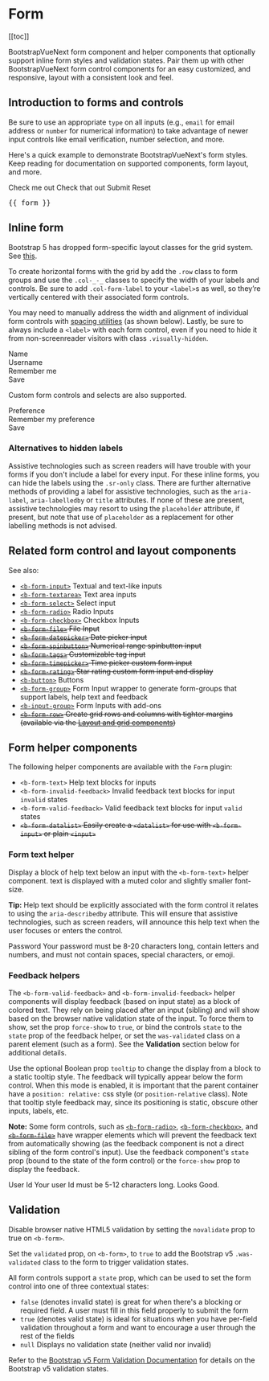 # Form

<ClientOnly>
  <Teleport to=".bd-toc">

[[toc]]

  </Teleport>
</ClientOnly>

<div class="lead mb-5">

BootstrapVueNext form component and helper components that optionally support inline form styles and
validation states. Pair them up with other BootstrapVueNext form control components for an easy
customized, and responsive, layout with a consistent look and feel.

</div>

## Introduction to forms and controls

Be sure to use an appropriate `type` on all inputs (e.g., `email` for email address or `number` for
numerical information) to take advantage of newer input controls like email verification, number
selection, and more.

Here's a quick example to demonstrate BootstrapVueNext's form styles. Keep reading for documentation on
supported components, form layout, and more.

<HighlightCard>
  <b-form @submit="onSubmit" @reset="onReset" v-if="show">
    <b-form-group
      id="input-group-1"
      label="Email address:"
      label-for="input-1"
      description="We'll never share your email with anyone else."
    >
      <b-form-input
        id="input-1"
        v-model="form.email"
        type="email"
        placeholder="Enter email"
        required
      ></b-form-input>
    </b-form-group>
    <b-form-group id="input-group-2" label="Your Name:" label-for="input-2">
      <b-form-input
        id="input-2"
        v-model="form.name"
        placeholder="Enter name"
        required
      ></b-form-input>
    </b-form-group>
    <b-form-group id="input-group-3" label="Food:" label-for="input-3">
      <b-form-select
        id="input-3"
        v-model="form.food"
        :options="foods"
        required
      ></b-form-select>
    </b-form-group>
    <b-form-group id="input-group-4">
      <b-form-checkbox-group
        v-model="form.checked"
        id="checkboxes-4"
      >
        <b-form-checkbox value="me">Check me out</b-form-checkbox>
        <b-form-checkbox value="that">Check that out</b-form-checkbox>
      </b-form-checkbox-group>
    </b-form-group>
    <b-button type="submit" variant="primary" class="me-2">Submit</b-button>
    <b-button type="reset" variant="danger">Reset</b-button>
  </b-form>
  <b-card class="mt-3" header="Form Data Result">
    <pre class="m-0">{{ form }}</pre>
  </b-card>
  <template #html>

```vue
<template>
  <b-form @submit="onSubmit" @reset="onReset" v-if="show">
    <b-form-group
      id="input-group-1"
      label="Email address:"
      label-for="input-1"
      description="We'll never share your email with anyone else."
    >
      <b-form-input
        id="input-1"
        v-model="form.email"
        type="email"
        placeholder="Enter email"
        required
      ></b-form-input>
    </b-form-group>

    <b-form-group id="input-group-2" label="Your Name:" label-for="input-2">
      <b-form-input
        id="input-2"
        v-model="form.name"
        placeholder="Enter name"
        required
      ></b-form-input>
    </b-form-group>
    <b-form-group id="input-group-3" label="Food:" label-for="input-3">
      <b-form-select id="input-3" v-model="form.food" :options="foods" required></b-form-select>
    </b-form-group>

    <b-form-group id="input-group-4">
      <b-form-checkbox-group v-model="form.checked" id="checkboxes-4">
        <b-form-checkbox value="me">Check me out</b-form-checkbox>
        <b-form-checkbox value="that">Check that out</b-form-checkbox>
      </b-form-checkbox-group>
    </b-form-group>
    <b-button type="submit" variant="primary">Submit</b-button>
    <b-button type="reset" variant="danger">Reset</b-button>
  </b-form>

  <b-card class="mt-3" header="Form Data Result">
    <pre class="m-0">{{ form }}</pre>
  </b-card>
</template>

<script setup lang="ts">
const foods = [{text: 'Select One', value: null}, 'Carrots', 'Beans', 'Tomatoes', 'Corn']

const form = reactive({
  email: '',
  name: '',
  food: null,
  checked: [],
})
const show = ref(true)

const onSubmit = (event) => {
  event.preventDefault()
  alert(JSON.stringify(form))
}

const onReset = (event) => {
  event.preventDefault()
  // Reset our form values
  form.email = ''
  form.name = ''
  form.food = null
  form.checked = []
  // Trick to reset/clear native browser form validation state
  show.value = false
  nextTick(() => {
    show.value = true
  })
}
</script>
```

  </template>
</HighlightCard>

## Inline form

Bootstrap 5 has dropped form-specific layout classes for the grid system. See [this](https://getbootstrap.com/docs/5.0/migration/#forms).

To create horizontal forms with the grid by add the `.row` class to form groups and use the `.col-_-_` classes to specify the width of your labels and controls. Be sure to add `.col-form-label` to your `<label>`s as well, so they’re vertically centered with their associated form controls.

You may need to manually address the width and alignment of individual form controls with
[spacing utilities](/docs/reference/spacing-classes) (as shown below). Lastly, be sure to always
include a `<label>` with each form control, even if you need to hide it from non-screenreader
visitors with class `.visually-hidden`.

<HighlightCard>
  <b-form>
    <div class="row">
      <label class="col-form-label visually-hidden" for="inline-form-input-name">Name</label>
      <div class="col-lg-3">
        <b-form-input
          id="inline-form-input-name"
          class="mb-2 me-sm-2 mb-sm-0"
          placeholder="Jane Doe"
        ></b-form-input>
      </div>
      <label class="col-form-label visually-hidden" for="inline-form-input-username"
        >Username</label
      >
      <div class="col-lg-3">
        <b-input-group prepend="@" class="col-lg-4 mb-2 me-sm-2 mb-sm-0">
          <b-form-input id="inline-form-input-username" placeholder="Username"></b-form-input>
        </b-input-group>
      </div>
      <b-form-checkbox class="col-form-label col-lg-2 mb-2 me-sm-2 mb-sm-0"
        >Remember me</b-form-checkbox
      >
      <div class="col-lg-1">
        <b-button variant="primary">Save</b-button>
      </div>
    </div>
  </b-form>
  <template #html>

```vue-html
<b-form>
  <div class="row">
    <label class="col-form-label visually-hidden" for="inline-form-input-name">Name</label>
    <div class="col-lg-3">
      <b-form-input
        id="inline-form-input-name"
        class="mb-2 me-sm-2 mb-sm-0"
        placeholder="Jane Doe"
      ></b-form-input>
    </div>

    <label class="col-form-label visually-hidden" for="inline-form-input-username"
      >Username</label
    >
    <div class="col-lg-3">
      <b-input-group prepend="@" class="col-lg-4 mb-2 me-sm-2 mb-sm-0">
        <b-form-input id="inline-form-input-username" placeholder="Username"></b-form-input>
      </b-input-group>
    </div>

    <b-form-checkbox class="col-form-label col-lg-2 mb-2 me-sm-2 mb-sm-0"
      >Remember me</b-form-checkbox
    >

    <div class="col-lg-1">
      <b-button variant="primary">Save</b-button>
    </div>
  </div>
</b-form>
```

  </template>
</HighlightCard>

Custom form controls and selects are also supported.

<HighlightCard>
  <b-form>
    <div class="row">
      <label class="col-form-label col-lg-2 me-sm-2" for="inline-form-custom-select-pref"
        >Preference</label
      >
      <div class="col-lg-2">
        <b-form-select
          id="inline-form-custom-select-pref"
          class="mb-2 me-sm-2 mb-sm-0"
          :options="[{ text: 'Choose...', value: null }, 'One', 'Two', 'Three']"
          :value="null"
        ></b-form-select>
      </div>
      <b-form-checkbox class="col-form-label col-lg-3 mb-2 me-sm-2 mb-sm-0"
        >Remember my preference</b-form-checkbox
      >
      <div class="col-lg-2 col-form-label">
        <b-button variant="primary">Save</b-button>
      </div>
    </div>
  </b-form>
  <template #html>

```vue-html
<b-form>
  <div class="row">
    <label class="col-form-label col-lg-2 me-sm-2" for="inline-form-custom-select-pref"
      >Preference</label
    >
    <div class="col-lg-2">
      <b-form-select
        id="inline-form-custom-select-pref"
        class="mb-2 me-sm-2 mb-sm-0"
        :options="[{ text: 'Choose...', value: null }, 'One', 'Two', 'Three']"
        :value="null"
      ></b-form-select>
    </div>
    <b-form-checkbox class="col-form-label col-lg-3 mb-2 me-sm-2 mb-sm-0"
      >Remember my preference</b-form-checkbox
    >
    <div class="col-lg-2 col-form-label">
      <b-button variant="primary">Save</b-button>
    </div>
  </div>
</b-form>
```

  </template>
</HighlightCard>

### Alternatives to hidden labels

Assistive technologies such as screen readers will have trouble with your forms if you don't include
a label for every input. For these inline forms, you can hide the labels using the `.sr-only` class.
There are further alternative methods of providing a label for assistive technologies, such as the
`aria-label`, `aria-labelledby` or `title` attributes. If none of these are present, assistive
technologies may resort to using the `placeholder` attribute, if present, but note that use of
`placeholder` as a replacement for other labelling methods is not advised.

## Related form control and layout components

See also:

- [`<b-form-input>`](/docs/components/form-input) Textual and text-like inputs
- [`<b-form-textarea>`](/docs/components/form-textarea) Text area inputs
- [`<b-form-select>`](/docs/components/form-select) Select input
- [`<b-form-radio>`](/docs/components/form-radio) Radio Inputs
- [`<b-form-checkbox>`](/docs/components/form-checkbox) Checkbox Inputs
- ~~[`<b-form-file>`](/docs/components/form-file) File Input~~
- ~~[`<b-form-datepicker>`](/docs/components/form-datepicker) Date picker input~~
- ~~[`<b-form-spinbutton>`](/docs/components/form-spinbutton) Numerical range spinbutton input~~
- ~~[`<b-form-tags>`](/docs/components/form-tags) Customizable tag input~~
- ~~[`<b-form-timepicker>`](/docs/components/form-timepicker) Time picker custom form input~~
- ~~[`<b-form-rating>`](/docs/components/form-rating) Star rating custom form input and display~~
- [`<b-button>`](/docs/components/button) Buttons
- [`<b-form-group>`](/docs/components/form-group) Form Input wrapper to generate form-groups that
  support labels, help text and feedback
- [`<b-input-group>`](/docs/components/input) Form Inputs with add-ons
- ~~[`<b-form-row>`](/docs/components/layout) Create grid rows and columns with tighter margins
  (available via the [Layout and grid components](/docs/components/layout))~~

## Form helper components

The following helper components are available with the `Form` plugin:

- `<b-form-text>` Help text blocks for inputs
- `<b-form-invalid-feedback>` Invalid feedback text blocks for input `invalid` states
- `<b-form-valid-feedback>` Valid feedback text blocks for input `valid` states
- ~~`<b-form-datalist>` Easily create a `<datalist>` for use with `<b-form-input>` or plain `<input>`~~

### Form text helper

Display a block of help text below an input with the `<b-form-text>` helper component. text is
displayed with a muted color and slightly smaller font-size.

**Tip:** Help text should be explicitly associated with the form control it relates to using the
`aria-describedby` attribute. This will ensure that assistive technologies, such as screen readers,
will announce this help text when the user focuses or enters the control.

<HighlightCard>
  <b-form @submit.stop.prevent>
    <label for="text-password">Password</label>
    <b-form-input
      type="password"
      id="text-password"
      aria-describedby="password-help-block"
    ></b-form-input>
    <b-form-text id="password-help-block">
      Your password must be 8-20 characters long, contain letters and numbers, and must not
      contain spaces, special characters, or emoji.
    </b-form-text>
  </b-form>
  <template #html>

```vue-html
<b-form @submit.stop.prevent>
  <label for="text-password">Password</label>
  <b-form-input
    type="password"
    id="text-password"
    aria-describedby="password-help-block"
  ></b-form-input>
  <b-form-text id="password-help-block">
    Your password must be 8-20 characters long, contain letters and numbers, and must not
    contain spaces, special characters, or emoji.
  </b-form-text>
</b-form>
```

  </template>
</HighlightCard>

### Feedback helpers

The `<b-form-valid-feedback>` and `<b-form-invalid-feedback>` helper components will display
feedback (based on input state) as a block of colored text. They rely on being placed after an input
(sibling) and will show based on the browser native validation state of the input. To force them to
show, set the prop `force-show` to `true`, or bind the controls `state` to the `state` prop of the
feedback helper, or set the `was-validated` class on a parent element (such as a form). See the
**Validation** section below for additional details.

Use the optional Boolean prop `tooltip` to change the display from a block to a static tooltip
style. The feedback will typically appear below the form control. When this mode is enabled, it is
important that the parent container have a `position: relative:` css style (or `position-relative`
class). Note that tooltip style feedback may, since its positioning is static, obscure other inputs,
labels, etc.

**Note:** Some form controls, such as
[`<b-form-radio>`](/docs/components/form-radio#contextual-states),
[`<b-form-checkbox>`](/docs/components/form-checkbox#contextual-states), and
~~[`<b-form-file>`](/docs/components/form-file)~~ have wrapper elements which will prevent the feedback
text from automatically showing (as the feedback component is not a direct sibling of the form
control's input). Use the feedback component's `state` prop (bound to the state of the form control)
or the `force-show` prop to display the feedback.

<HighlightCard>
  <b-form  @submit.stop.prevent>
    <label for="feedback-user">User Id</label>
    <b-form-input v-model="userId" :state="validation" id="feedback-user"></b-form-input>
    <b-form-invalid-feedback :state="validation">
      Your user Id must be 5-12 characters long.
    </b-form-invalid-feedback>
    <b-form-valid-feedback :state="validation">
      Looks Good.
    </b-form-valid-feedback>
    </b-form>
  <template #html>

```vue
<template>
  <b-form @submit.stop.prevent>
    <label for="feedback-user">User Id</label>
    <b-form-input v-model="userId" :state="validation" id="feedback-user"></b-form-input>
    <b-form-invalid-feedback :state="validation">
      Your user Id must be 5-12 characters long.
    </b-form-invalid-feedback>
    <b-form-valid-feedback :state="validation"> Looks Good. </b-form-valid-feedback>
  </b-form>
</template>

<script setup lang="ts">
const userId = ref('')

const validation = computed(() => userId.value.length > 4 && userId.value.length < 13)
</script>
```

  </template>
</HighlightCard>

## Validation

Disable browser native HTML5 validation by setting the `novalidate` prop to true on `<b-form>`.

Set the `validated` prop, on `<b-form>`, to `true` to add the Bootstrap v5 `.was-validated` class to
the form to trigger validation states.

All form controls support a `state` prop, which can be used to set the form control into one
of three contextual states:

- `false` (denotes invalid state) is great for when there's a blocking or required field. A user
  must fill in this field properly to submit the form
- `true` (denotes valid state) is ideal for situations when you have per-field validation throughout
  a form and want to encourage a user through the rest of the fields
- `null` Displays no validation state (neither valid nor invalid)

Refer to the
[Bootstrap v5 Form Validation Documentation](https://getbootstrap.com/docs/5.0/forms/validation/)
for details on the Bootstrap v5 validation states.

<ComponentReference :data="data" />

<script setup lang="ts">
import {data} from '../../data/components/form.data'
import ComponentReference from '../../components/ComponentReference.vue'
import HighlightCard from '../../components/HighlightCard.vue'
import {
  BFormValidFeedback,
  BFormInvalidFeedback,
  BFormText,
  BInputGroup,
  BCard,
  BCardBody,
  BButton,
  BForm,
  BFormCheckboxGroup,
  BFormCheckbox,
  BFormGroup,
  BFormInput,
  BFormSelect
} from 'bootstrap-vue-next'
import {ref, computed, reactive, nextTick} from 'vue'

const form = reactive({
  email: '',
  name: '',
  food: null,
  checked: []
})

const foods = [{ text: 'Select One', value: null }, 'Carrots', 'Beans', 'Tomatoes', 'Corn']
const show = ref(true)

const onSubmit = (event) => {
  event.preventDefault()
  alert(JSON.stringify(form))
}

const onReset = (event) => {
  event.preventDefault()
  // Reset our form values
  form.email = ''
  form.name = ''
  form.food = null
  form.checked = []
  // Trick to reset/clear native browser form validation state
  show.value = false
  nextTick(() => {
    show.value = true
  })
}

const userId = ref('')
const validation = computed(()=> userId.value.length > 4 && userId.value.length < 13)
</script>
